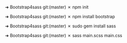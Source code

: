 ➜  Bootstrap4sass git:(master) ✗ npm init

➜  Bootstrap4sass git:(master) ✗ npm install bootstrap

➜  Bootstrap4sass git:(master) ✗ sudo gem install sass

➜  Bootstrap4sass git:(master) ✗ sass main.scss main.css



